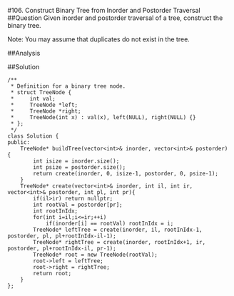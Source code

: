 #106. Construct Binary Tree from Inorder and Postorder Traversal
##Question
Given inorder and postorder traversal of a tree, construct the binary tree.

Note:
You may assume that duplicates do not exist in the tree.

##Analysis

##Solution
```
/**
 * Definition for a binary tree node.
 * struct TreeNode {
 *     int val;
 *     TreeNode *left;
 *     TreeNode *right;
 *     TreeNode(int x) : val(x), left(NULL), right(NULL) {}
 * };
 */
class Solution {
public:
    TreeNode* buildTree(vector<int>& inorder, vector<int>& postorder) {
        int isize = inorder.size();
        int psize = postorder.size();
        return create(inorder, 0, isize-1, postorder, 0, psize-1);
    }
    TreeNode* create(vector<int>& inorder, int il, int ir, vector<int>& postorder, int pl, int pr){
        if(il>ir) return nullptr;
        int rootVal = postorder[pr];
        int rootInIdx;
        for(int i=il;i<=ir;++i)
            if(inorder[i] == rootVal) rootInIdx = i;
        TreeNode* leftTree = create(inorder, il, rootInIdx-1, postorder, pl, pl+rootInIdx-il-1);
        TreeNode* rightTree = create(inorder, rootInIdx+1, ir, postorder, pl+rootInIdx-il, pr-1);
        TreeNode* root = new TreeNode(rootVal);
        root->left = leftTree;
        root->right = rightTree;
        return root;
    }
};
```
